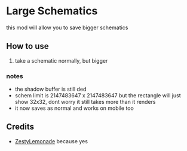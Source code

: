 # Large Schematics
this mod will allow you to save bigger schematics

## How to use
1. take a schematic normally, but bigger

### notes
- the shadow buffer is still ded
- schem limit is 2147483647 x 2147483647 but the rectangle will just show 32x32, dont worry it still takes more than it renders
- it now saves as normal and works on mobile too

## Credits
- [ZestyLemonade](https://github.com/sample-text-here) because yes
